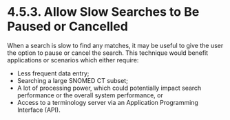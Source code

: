 # 4.5.3. Allow Slow Searches to Be Paused or Cancelled

When a search is slow to find any matches, it may be useful to give the user the option to pause or cancel the search. This technique would benefit applications or scenarios which either require:

  * Less frequent data entry;
  * Searching a large SNOMED CT subset;
  * A lot of processing power, which could potentially impact search performance or the overall system performance, or
  * Access to a terminology server via an Application Programming Interface (API).

